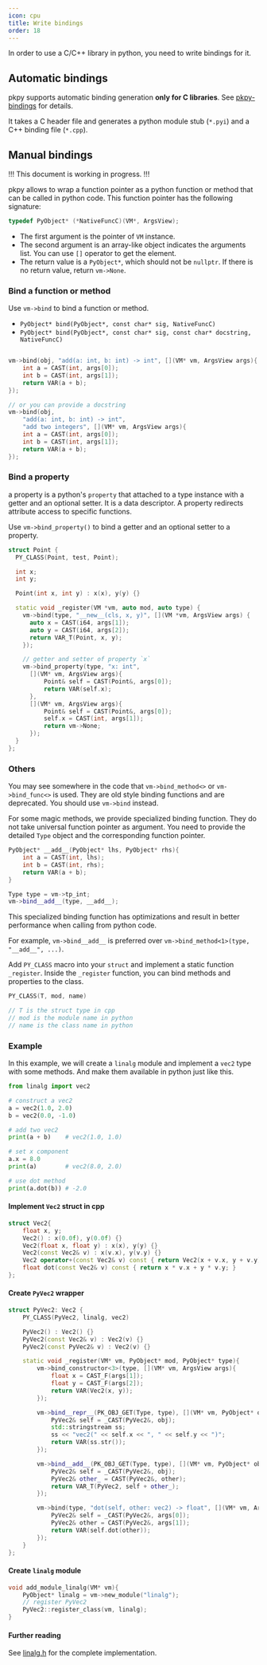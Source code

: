 ```yaml
---
icon: cpu
title: Write bindings
order: 18
---
```


In order to use a C/C++ library in python, you need to write bindings for it.

## Automatic bindings

pkpy supports automatic binding generation **only for C libraries**.
See [pkpy-bindings](https://github.com/blueloveTH/pkpy-bindings) for details.

It takes a C header file and generates a python module stub (`*.pyi`) and a C++ binding file (`*.cpp`).

## Manual bindings

!!!
This document is working in progress.
!!!

pkpy allows to wrap a function pointer as a python function or method that can be called in python code.
This function pointer has the following signature:

```cpp
typedef PyObject* (*NativeFuncC)(VM*, ArgsView);
```
+ The first argument is the pointer of `VM` instance.
+ The second argument is an array-like object indicates the arguments list. You can use `[]` operator to get the element.
+ The return value is a `PyObject*`, which should not be `nullptr`. If there is no return value, return `vm->None`.


### Bind a function or method

Use `vm->bind` to bind a function or method.

+ `PyObject* bind(PyObject*, const char* sig, NativeFuncC)`
+ `PyObject* bind(PyObject*, const char* sig, const char* docstring, NativeFuncC)`

```cpp

vm->bind(obj, "add(a: int, b: int) -> int", [](VM* vm, ArgsView args){
    int a = CAST(int, args[0]);
    int b = CAST(int, args[1]);
    return VAR(a + b);
});

// or you can provide a docstring
vm->bind(obj,
    "add(a: int, b: int) -> int",
    "add two integers", [](VM* vm, ArgsView args){
    int a = CAST(int, args[0]);
    int b = CAST(int, args[1]);
    return VAR(a + b);
});
```

### Bind a property

a property is a python's `property` that attached to a type instance with a getter and an optional setter. It is a data descriptor. A property redirects attribute access to specific functions.

Use `vm->bind_property()` to bind a getter and an optional setter to a property.

```cpp
struct Point {
  PY_CLASS(Point, test, Point);

  int x;
  int y;

  Point(int x, int y) : x(x), y(y) {}

  static void _register(VM *vm, auto mod, auto type) {
    vm->bind(type, "__new__(cls, x, y)", [](VM *vm, ArgsView args) {
      auto x = CAST(i64, args[1]);
      auto y = CAST(i64, args[2]);
      return VAR_T(Point, x, y);
    });

    // getter and setter of property `x`
    vm->bind_property(type, "x: int",
      [](VM* vm, ArgsView args){
          Point& self = CAST(Point&, args[0]);
          return VAR(self.x);
      },
      [](VM* vm, ArgsView args){
          Point& self = CAST(Point&, args[0]);
          self.x = CAST(int, args[1]);
          return vm->None;
      });
  }
};
```

### Others

You may see somewhere in the code that `vm->bind_method<>` or `vm->bind_func<>` is used.
They are old style binding functions and are deprecated.
You should use `vm->bind` instead.

For some magic methods, we provide specialized binding function.
They do not take universal function pointer as argument.
You need to provide the detailed `Type` object and the corresponding function pointer.

```cpp
PyObject* __add__(PyObject* lhs, PyObject* rhs){
    int a = CAST(int, lhs);
    int b = CAST(int, rhs);
    return VAR(a + b);
}

Type type = vm->tp_int;
vm->bind__add__(type, __add__);
```

This specialized binding function has optimizations and result in better performance when calling from python code.

For example, `vm->bind__add__` is preferred over `vm->bind_method<1>(type, "__add__", ...)`.

Add `PY_CLASS` macro into your `struct` and implement a static function `_register`.
Inside the `_register` function, you can bind methods and properties to the class.

```cpp
PY_CLASS(T, mod, name)

// T is the struct type in cpp
// mod is the module name in python
// name is the class name in python
```

### Example

In this example, we will create a `linalg` module
and implement a `vec2` type with some methods.
And make them available in python just like this.

```python
from linalg import vec2

# construct a vec2
a = vec2(1.0, 2.0)
b = vec2(0.0, -1.0)

# add two vec2
print(a + b)    # vec2(1.0, 1.0)

# set x component
a.x = 8.0
print(a)        # vec2(8.0, 2.0)

# use dot method
print(a.dot(b)) # -2.0
```

#### Implement `Vec2` struct in cpp

```cpp
struct Vec2{
    float x, y;
    Vec2() : x(0.0f), y(0.0f) {}
    Vec2(float x, float y) : x(x), y(y) {}
    Vec2(const Vec2& v) : x(v.x), y(v.y) {}
    Vec2 operator+(const Vec2& v) const { return Vec2(x + v.x, y + v.y); }
    float dot(const Vec2& v) const { return x * v.x + y * v.y; }
};
```

#### Create `PyVec2` wrapper

```cpp
struct PyVec2: Vec2 {
    PY_CLASS(PyVec2, linalg, vec2)

    PyVec2() : Vec2() {}
    PyVec2(const Vec2& v) : Vec2(v) {}
    PyVec2(const PyVec2& v) : Vec2(v) {}

    static void _register(VM* vm, PyObject* mod, PyObject* type){
        vm->bind_constructor<3>(type, [](VM* vm, ArgsView args){
            float x = CAST_F(args[1]);
            float y = CAST_F(args[2]);
            return VAR(Vec2(x, y));
        });

        vm->bind__repr__(PK_OBJ_GET(Type, type), [](VM* vm, PyObject* obj){
            PyVec2& self = _CAST(PyVec2&, obj);
            std::stringstream ss;
            ss << "vec2(" << self.x << ", " << self.y << ")";
            return VAR(ss.str());
        });

        vm->bind__add__(PK_OBJ_GET(Type, type), [](VM* vm, PyObject* obj, PyObject* other){
            PyVec2& self = _CAST(PyVec2&, obj);
            PyVec2& other_ = CAST(PyVec2&, other);
            return VAR_T(PyVec2, self + other_);
        });

        vm->bind(type, "dot(self, other: vec2) -> float", [](VM* vm, ArgsView args){
            PyVec2& self = _CAST(PyVec2&, args[0]);
            PyVec2& other = CAST(PyVec2&, args[1]);
            return VAR(self.dot(other));
        });
    }
};
```

#### Create `linalg` module

```cpp
void add_module_linalg(VM* vm){
    PyObject* linalg = vm->new_module("linalg");
    // register PyVec2
    PyVec2::register_class(vm, linalg);
}
```

#### Further reading

See [linalg.h](https://github.com/blueloveTH/pocketpy/blob/main/src/linalg.h) for the complete implementation.
